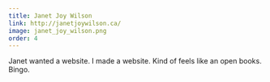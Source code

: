 ```yaml
---
title: Janet Joy Wilson
link: http://janetjoywilson.ca/
image: janet_joy_wilson.png
order: 4
---
```


Janet wanted a website. I made a website. Kind of feels like an open books. Bingo.
